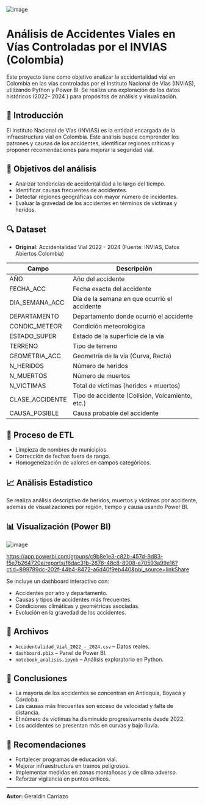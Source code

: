 
![image](https://github.com/user-attachments/assets/e56445ea-deea-4304-b681-def7d8489249)
# Análisis de Accidentes Viales en Vías Controladas por el INVIAS (Colombia)

Este proyecto tiene como objetivo analizar la accidentalidad vial en Colombia en las vías controladas por el Instituto Nacional de Vías (INVIAS), utilizando Python y Power BI. Se realiza una exploración de los datos históricos (2022– 2024 ) para propósitos de análisis y visualización.

## 📌 Introducción

El Instituto Nacional de Vías (INVIAS) es la entidad encargada de la infraestructura vial en Colombia. Este análisis busca comprender los patrones y causas de los accidentes, identificar regiones críticas y proponer recomendaciones para mejorar la seguridad vial.

## 🎯 Objetivos del análisis

- Analizar tendencias de accidentalidad a lo largo del tiempo.
- Identificar causas frecuentes de accidentes.
- Detectar regiones geográficas con mayor número de incidentes.
- Evaluar la gravedad de los accidentes en términos de víctimas y heridos.

## 🔍 Dataset

- **Original**: Accidentalidad Vial 2022 -  2024 (Fuente: INVIAS, Datos Abiertos Colombia)

| Campo              | Descripción                                      |
|--------------------|--------------------------------------------------|
| AÑO                | Año del accidente                                |
| FECHA_ACC          | Fecha exacta del accidente                       |
| DIA_SEMANA_ACC     | Día de la semana en que ocurrió el accidente     |
| DEPARTAMENTO       | Departamento donde ocurrió el accidente          |
| CONDIC_METEOR      | Condición meteorológica                          |
| ESTADO_SUPER       | Estado de la superficie de la vía                |
| TERRENO            | Tipo de terreno                                  |
| GEOMETRIA_ACC      | Geometría de la vía (Curva, Recta)               |
| N_HERIDOS          | Número de heridos                                |
| N_MUERTOS          | Número de muertos                                |
| N_VICTIMAS         | Total de víctimas (heridos + muertos)            |
| CLASE_ACCIDENTE    | Tipo de accidente (Colisión, Volcamiento, etc.)  |
| CAUSA_POSIBLE      | Causa probable del accidente                     |

## 🧪 Proceso de ETL

- Limpieza de nombres de municipios.
- Corrección de fechas fuera de rango.
- Homogeneización de valores en campos categóricos.

## 📈 Análisis Estadístico

Se realiza análisis descriptivo de heridos, muertos y víctimas por accidente, además de visualizaciones por región, tiempo y causa usando Power BI.

## 📊 Visualización (Power BI)

![image](https://github.com/user-attachments/assets/2ed585ef-e0c8-4a05-8150-71b540ddf21f)

https://app.powerbi.com/groups/c9b8e1e3-c82b-457d-9d83-f5e7b264720a/reports/f6dac31b-2876-48c8-8008-e70593a99e16?ctid=899789dc-202f-44b4-8472-a6d40f9eb440&pbi_source=linkShare

Se incluye un dashboard interactivo con:
- Accidentes por año y departamento.
- Causas y tipos de accidentes más frecuentes.
- Condiciones climáticas y geométricas asociadas.
- Evolución en la gravedad de los accidentes.

## 📁 Archivos

- `Accidentalidad_Vial_2022_-_2024.csv` – Datos reales.
- `dashboard.pbix` – Panel de Power BI.
- `notebook_analisis.ipynb` – Análisis exploratorio en Python.

## 🧠 Conclusiones

- La mayoría de los accidentes se concentran en Antioquia, Boyacá y Córdoba.
- Las causas más frecuentes son exceso de velocidad y falta de distancia.
- El número de víctimas ha disminuido progresivamente desde 2022.
- Los accidentes se presentan más en curvas y bajo lluvia.

## 🚀 Recomendaciones

- Fortalecer programas de educación vial.
- Mejorar infraestructura en tramos peligrosos.
- Implementar medidas en zonas montañosas y de clima adverso.
- Reforzar vigilancia en puntos críticos.

---

**Autor:** Geraldin Carriazo  

